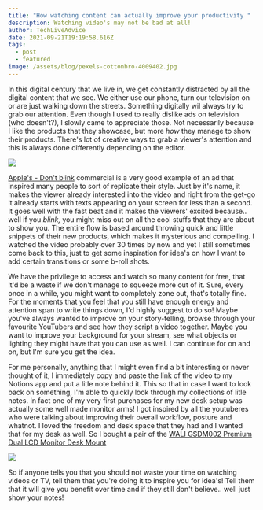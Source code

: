 ```yaml
---
title: "How watching content can actually improve your productivity "
description: Watching video's may not be bad at all!
author: TechLiveAdvice
date: 2021-09-21T19:19:58.616Z
tags:
  - post
  - featured
image: /assets/blog/pexels-cottonbro-4009402.jpg
---
```

In this digital century that we live in, we get constantly distracted by all the digital content that we see. We either use our phone, turn our television on or are just walking down the streets. Something digitally wil always try to grab our attention. Even though I used to really dislike ads on television (who doesn't?), I slowly came to appreciate those. Not necessarily because I like the products that they showcase, but more *how* they manage to show their products. There's lot of creative ways to grab a viewer's attention and this is always done differently depending on the editor. 

![](/assets/blog/apple-don-t-blink.png)

[Apple's - Don't blink](https://www.youtube.com/watch?v=tMYj2PH5S5E) commercial is a very good example of an ad that inspired many people to sort of replicate their style. Just by it's name, it makes the viewer already interested into the video and right from the get-go it already starts with texts appearing on your screen for less than a second. It goes well with the fast beat and it makes the viewers' excited because.. well if you *blink,* you might miss out on all the cool stuffs that they are about to show you. The entire flow is based around throwing quick and little snippets of their new products, which makes it mysterious and compelling. I watched the video probably over 30 times by now and yet I still sometimes come back to this, just to get some inspiration for idea's on how I want to add certain transitions or some b-roll shots. 

We have the privilege to access and watch so many content for free, that it'd be a waste if we don't manage to squeeze more out of it. Sure, every once in a while, you might want to completely zone out, that's totally fine. For the moments that you feel that you still have enough energy and attention span to write things down, I'd highly suggest to do so! Maybe you've always wanted to improve on your story-telling, browse through your favourite YouTubers and see how they script a video together. Maybe you want to improve your background for your stream, see what objects or lighting they might have that you can use as well. I can continue for on and on, but I'm sure you get the idea. 

For me personally, anything that I might even find a bit interesting or never thought of it, I immediately copy and paste the link of the video to my Notions app and put a litle note behind it. This so that in case I want to look back on something, I'm able to quickly look through my collections of litle notes. In fact one of my very first purchases for my new desk setup was actually some well made monitor arms! I got inspired by all the youtuberes who were talking about improving their overall workflow, posture and whatnot. I loved the freedom and desk space that they had and I wanted that for my desk as well. So I bought a pair of the [WALI GSDM002 Premium Dual LCD Monitor Desk Mount ](https://www.amazon.com/gp/product/B07DM7N5BH/ref=as_li_tl?ie=UTF8&camp=1789&creative=9325&creativeASIN=B07DM7N5BH&linkCode=as2&tag=techlifeadvic-20&linkId=6bb2e7e866f91349239a54607e406920)

![](/assets/blog/pexels-ivan-samkov-4240497.jpg)

So if anyone tells you that you should not waste your time on watching videos or TV, tell them that you're doing it to inspire you for idea's! Tell them that it will give you benefit over time and if they still don't believe.. well just show your notes!